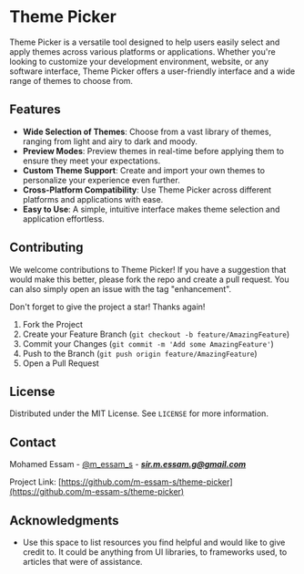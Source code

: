 # Theme Picker

Theme Picker is a versatile tool designed to help users easily select and apply themes across various platforms or applications. Whether you're looking to customize your development environment, website, or any software interface, Theme Picker offers a user-friendly interface and a wide range of themes to choose from.

## Features

- **Wide Selection of Themes**: Choose from a vast library of themes, ranging from light and airy to dark and moody.
- **Preview Modes**: Preview themes in real-time before applying them to ensure they meet your expectations.
- **Custom Theme Support**: Create and import your own themes to personalize your experience even further.
- **Cross-Platform Compatibility**: Use Theme Picker across different platforms and applications with ease.
- **Easy to Use**: A simple, intuitive interface makes theme selection and application effortless.

## Contributing

We welcome contributions to Theme Picker! If you have a suggestion that would make this better, please fork the repo and create a pull request. You can also simply open an issue with the tag "enhancement".

Don't forget to give the project a star! Thanks again!

1. Fork the Project
2. Create your Feature Branch (`git checkout -b feature/AmazingFeature`)
3. Commit your Changes (`git commit -m 'Add some AmazingFeature'`)
4. Push to the Branch (`git push origin feature/AmazingFeature`)
5. Open a Pull Request

## License

Distributed under the MIT License. See `LICENSE` for more information.

## Contact

Mohamed Essam - [@m_essam_s](https://x.com/m_essam_s) - ***sir.m.essam.g@gmail.com***

Project Link: [https://github.com/m-essam-s/theme-picker](https://github.com/m-essam-s/theme-picker)

## Acknowledgments

- Use this space to list resources you find helpful and would like to give credit to. It could be anything from UI libraries, to frameworks used, to articles that were of assistance.
